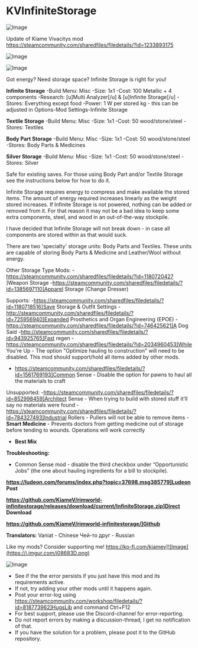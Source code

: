 # KVInfiniteStorage

![Image](https://i.imgur.com/buuPQel.png)

Update of Kiame Vivacitys mod
https://steamcommunity.com/sharedfiles/filedetails/?id=1233893175

![Image](https://i.imgur.com/pufA0kM.png)

	
![Image](https://i.imgur.com/Z4GOv8H.png)

Got energy?
Need storage space?
Infinite Storage is right for you!

**Infinite Storage**
-Build Menu: Misc
-Size: 1x1
-Cost: 100 Metallic + 4 components
-Research: [u]Multi Analyzer[/u] &amp; [u]Infinite Storage[/u]
-Stores: Everything except food
-Power: 1 W per stored kg  -  this can be adjusted in Options-Mod Settings-Infinite Storage

**Textile Storage**
-Build Menu: Misc
-Size: 1x1
-Cost: 50 wood/stone/steel
-Stores: Textiles

**Body Part Storage**
-Build Menu: Misc
-Size: 1x1
-Cost: 50 wood/stone/steel
-Stores: Body Parts &amp; Medicines

**Silver Storage**
-Build Menu: Misc
-Size: 1x1
-Cost: 50 wood/stone/steel
-Stores: Silver

Safe for existing saves. For those using Body Part and/or Textile Storage see the instructions below for how to do it.

Infinite Storage requires energy to compress and make available the stored items. The amount of energy required increases linearly as the weight stored increases. If Infinite Storage is not powered, nothing can be added or removed from it. For that reason it may not be a bad idea to keep some extra components, steel, and wood in an out-of-the-way stockpile.

I have decided that Infinite Storage will not break down - in case all components are stored within as that would suck.

There are two 'specialty' storage units: Body Parts and Textiles. These units are capable of storing Body Parts &amp; Medicine and Leather/Wool without energy.

Other Storage Type Mods:
-https://steamcommunity.com/sharedfiles/filedetails/?id=1180720427 ]Weapon Storage
-https://steamcommunity.com/sharedfiles/filedetails/?id=1385697110]Apparel Storage (Change Dresser)

Supports:
-https://steamcommunity.com/sharedfiles/filedetails/?id=1180718516]Save Storage &amp; Outfit Settings
-http://steamcommunity.com/sharedfiles/filedetails/?id=725956940]Expanded Prosthetics and Organ Engineering (EPOE)
-https://steamcommunity.com/sharedfiles/filedetails/?id=746425621]A Dog Said
-http://steamcommunity.com/sharedfiles/filedetails/?id=943925765]Fast regen
-https://steamcommunity.com/sharedfiles/filedetails/?id=2034960453]While You're Up - The option "Optimize hauling to construction" will need to be disabled.
This mod should support/hold all items added by other mods.
- https://steamcommunity.com/sharedfiles/filedetails/?id=1561769193]Common Sense - Disable the option for pawns to haul all the materials to craft

Unsupported:
-https://steamcommunity.com/sharedfiles/filedetails/?id=852998459]Architect Sense - When trying to build with stored stuff it'll say no materials were found
-https://steamcommunity.com/sharedfiles/filedetails/?id=784327493]Industrial Rollers - Pullers will not be able to remove items
-**Smart Medicine** - Prevents doctors from getting medicine out of storage before tending to wounds. Operations will work correctly
- **Best Mix**

**Troubleshooting:**
- Common Sense mod -  disable the third checkbox under “Opportunistic Jobs” (the one about hauling ingredients for a bill to stockpile).

**https://ludeon.com/forums/index.php?topic=37698.msg385779]Ludeon Post**

**https://github.com/KiameV/rimworld-infinitestorage/releases/download/current/InfiniteStorage.zip]Direct Download**

**https://github.com/KiameV/rimworld-infinitestorage/]Github**

**Translators:**
Vaniat - Chinese
Чей-то друг - Russian

Like my mods? Consider supporting me!
https://ko-fi.com/kiamev]![Image](https://i.imgur.com/i08683D.png)

	
![Image](https://i.imgur.com/PwoNOj4.png)



-  See if the the error persists if you just have this mod and its requirements active.
-  If not, try adding your other mods until it happens again.
-  Post your error-log using https://steamcommunity.com/workshop/filedetails/?id=818773962]HugsLib and command Ctrl+F12
-  For best support, please use the Discord-channel for error-reporting.
-  Do not report errors by making a discussion-thread, I get no notification of that.
-  If you have the solution for a problem, please post it to the GitHub repository.


